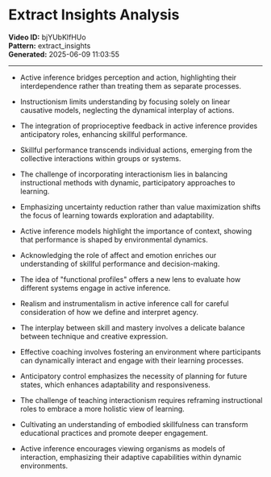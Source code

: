 # Extract Insights Analysis

**Video ID:** bjYUbKlfHUo  
**Pattern:** extract_insights  
**Generated:** 2025-06-09 11:03:55  

---

- Active inference bridges perception and action, highlighting their interdependence rather than treating them as separate processes.

- Instructionism limits understanding by focusing solely on linear causative models, neglecting the dynamical interplay of actions.

- The integration of proprioceptive feedback in active inference provides anticipatory roles, enhancing skillful performance.

- Skillful performance transcends individual actions, emerging from the collective interactions within groups or systems.

- The challenge of incorporating interactionism lies in balancing instructional methods with dynamic, participatory approaches to learning.

- Emphasizing uncertainty reduction rather than value maximization shifts the focus of learning towards exploration and adaptability.

- Active inference models highlight the importance of context, showing that performance is shaped by environmental dynamics.

- Acknowledging the role of affect and emotion enriches our understanding of skillful performance and decision-making.

- The idea of "functional profiles" offers a new lens to evaluate how different systems engage in active inference.

- Realism and instrumentalism in active inference call for careful consideration of how we define and interpret agency.

- The interplay between skill and mastery involves a delicate balance between technique and creative expression.

- Effective coaching involves fostering an environment where participants can dynamically interact and engage with their learning processes.

- Anticipatory control emphasizes the necessity of planning for future states, which enhances adaptability and responsiveness.

- The challenge of teaching interactionism requires reframing instructional roles to embrace a more holistic view of learning.

- Cultivating an understanding of embodied skillfulness can transform educational practices and promote deeper engagement.

- Active inference encourages viewing organisms as models of interaction, emphasizing their adaptive capabilities within dynamic environments.